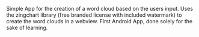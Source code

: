Simple App for the creation of a word cloud based on the users input. Uses the zingchart library (free branded license with included watermark) to create the word clouds in a webview. First Android App, done solely for the sake of learning.
